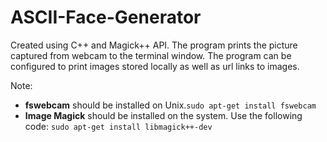 # ASCII-Face-Generator
Created using C++ and Magick++ API.
The program prints the picture captured from webcam to the terminal window.
The program can be configured to print images stored locally as well as url links to images.

Note: 
* **fswebcam** should be installed on Unix.`sudo apt-get install fswebcam`
* **Image Magick** should be installed on the system.
Use the following code:
`sudo apt-get install libmagick++-dev`
